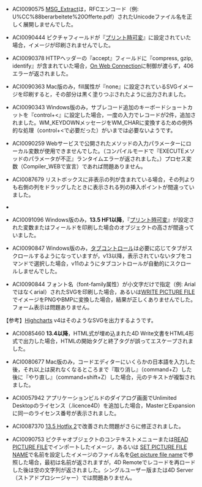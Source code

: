 * ACI0090575 [MSG_Extract](http://doc.4d.com/4Dv13/4D/13.2/MSG-Extract.301-1086702.ja.html)は，RFCエンコード（例: U%CC%88berarbeitete%20Offerte.pdf）されたUnicodeファイル名を正しく展開しませんでした。

* ACI0090444 ピクチャフィールドが『[プリント時可変](http://doc.4d.com/4Dv13/4D/13.4/Printing-areas-of-variable-size.300-1226584.ja.html)』に設定されていた場合，イメージが印刷されませんでした。

* ACI0090378 HTTPヘッダーの『accept』フィールドに『compress, gzip, identify』が含まれていた場合，[On Web Connection](http://doc.4d.com/4Dv13/4D/13.5/On-Web-Connection-Database-Method.300-1457408.ja.html)に制御が渡らず，406エラーが返されました。

* ACI0090363 Mac版のみ，fill属性が『none』に設定されているSVGイメージを印刷すると，その部分は黒く塗りつぶされたように出力されました。

* ACI0090343 Windows版のみ，サブレコード追加のキーボードショートカットを『control+<』に設定した場合，一度の入力でレコードが2件，追加されました。WM_KEYDOWNメッセージをWM_CHARに変換するための例外的な処理（control+<で必要だった）がいまでは必要ないようです。

* ACI0090259 Webサービスで公開されたメソッドの入力パラメーターにローカル変数が使用できませんでした。（コンパイルモードで『EXECUTEメソッドのパラメータが不正』ランタイムエラーが返されました。）プロセス変数（Compiler_WEBで宣言）であれば問題ありません。

* ACI0087679 リストボックスに非表示の列が含まれている場合，その列よりも右側の列をドラッグしたときに表示される列の挿入ポイントが間違っていました。
* 
* ACI0091096 Windows版のみ，**13.5 HF1以降**，『[プリント時可変](http://doc.4d.com/4Dv13/4D/13.4/Printing-areas-of-variable-size.300-1226584.ja.html)』が設定された変数またはフィールドを印刷した場合のオブジェクトの高さが間違っていました。

* ACI0090847 Windows版のみ，[タブコントロール](http://doc.4d.com/4Dv13/4D/13.4/Tab-Controls.300-1226566.ja.html)は必要に応じてタブがスクロールするようになっていますが，v13以降，表示されていないタブをコマンドで選択した場合，v11のようにタブコントロールが自動的にスクロールしませんでした。

* ACI0090844 フォント名（font-family属性）が小文字だけで指定（例: Arialではなくarial）されたSVGを印刷した場合，あるいは[WRITE PICTURE FILE](http://doc.4d.com/4Dv13/4D/13.5/WRITE-PICTURE-FILE.301-1458028.ja.html)でイメージをPNGやBMPに変換した場合，結果が正しくありませんでした。フォーム表示は問題ありません。

【参考】[Highcharts](http://www.highcharts.com/) v4はそのようなSVGを出力するようです。

* ACI0085460 **13.4以降**，HTML式が埋め込まれた4D Write文書をHTML4形式で出力した場合，HTMLの開始タグと終了タグが誤ってエスケープされました。

* ACI0080677 Mac版のみ，コードエディターにいくらかの日本語を入力した後，それ以上は戻れなくなるところまで『取り消し』（command+Z）した後に『やり直し』（command+shift+Z）した場合，元のテキストが複製されました。

* ACI0057942 アプリケーションビルドのダイアログ画面でUnlimited Desktopのライセンス（.licence4D）を追加した場合，MasterとExpansionに同一のライセンス番号が表示されました。

* ACI0087370 [13.5 Hotfix 2](http://www.4d.com/jp/blog/about-13-5-2.html)で改善された問題がさらに修正されました。
 
* ACI0090753 ピクチャオブジェクトのコンテキストメニューまたは[READ PICTURE FILE](http://doc.4d.com/4Dv13/4D/13.5/READ-PICTURE-FILE.301-1458029.ja.html)でインポートしたイメージ，あるいは [SET PICTURE FILE NAME](http://doc.4d.com/4Dv13/4D/13.5/SET-PICTURE-FILE-NAME.301-1458048.ja.html)で名前を設定したイメージのファイル名を[Get picture file name](http://doc.4d.com/4Dv13/4D/13.5/Get-picture-file-name.301-1458051.ja.html)で参照した場合，最初は名前が返されますが，4D Remoteでレコードを再ロードした後は空の文字列が返されました。シングルユーザー版または4D Server（ストアドプロシージャー）では問題ありません。
